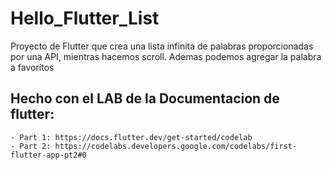 # Hello_Flutter_List

Proyecto de Flutter que crea una lista infinita de palabras proporcionadas por una API, mientras hacemos scroll. Ademas podemos agregar la palabra a favoritos

## Hecho con el LAB de la Documentacion de flutter:
    - Part 1: https://docs.flutter.dev/get-started/codelab
    - Part 2: https://codelabs.developers.google.com/codelabs/first-flutter-app-pt2#0